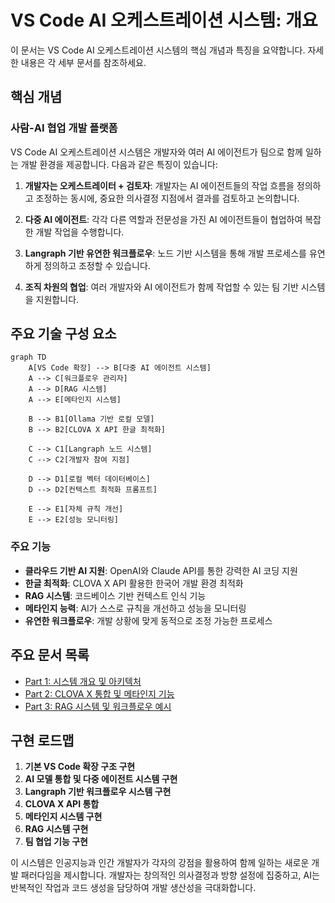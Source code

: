 # VS Code AI 오케스트레이션 시스템: 개요

이 문서는 VS Code AI 오케스트레이션 시스템의 핵심 개념과 특징을 요약합니다. 자세한 내용은 각 세부 문서를 참조하세요.

## 핵심 개념

### 사람-AI 협업 개발 플랫폼

VS Code AI 오케스트레이션 시스템은 개발자와 여러 AI 에이전트가 팀으로 함께 일하는 개발 환경을 제공합니다. 다음과 같은 특징이 있습니다:

1. **개발자는 오케스트레이터 + 검토자**: 개발자는 AI 에이전트들의 작업 흐름을 정의하고 조정하는 동시에, 중요한 의사결정 지점에서 결과를 검토하고 논의합니다.

2. **다중 AI 에이전트**: 각각 다른 역할과 전문성을 가진 AI 에이전트들이 협업하여 복잡한 개발 작업을 수행합니다.

3. **Langraph 기반 유연한 워크플로우**: 노드 기반 시스템을 통해 개발 프로세스를 유연하게 정의하고 조정할 수 있습니다.

4. **조직 차원의 협업**: 여러 개발자와 AI 에이전트가 함께 작업할 수 있는 팀 기반 시스템을 지원합니다.

## 주요 기술 구성 요소

```mermaid
graph TD
    A[VS Code 확장] --> B[다중 AI 에이전트 시스템]
    A --> C[워크플로우 관리자]
    A --> D[RAG 시스템]
    A --> E[메타인지 시스템]
    
    B --> B1[Ollama 기반 로컬 모델]
    B --> B2[CLOVA X API 한글 최적화]
    
    C --> C1[Langraph 노드 시스템]
    C --> C2[개발자 참여 지점]
    
    D --> D1[로컬 벡터 데이터베이스]
    D --> D2[컨텍스트 최적화 프롬프트]
    
    E --> E1[자체 규칙 개선]
    E --> E2[성능 모니터링]
```

### 주요 기능

- **클라우드 기반 AI 지원**: OpenAI와 Claude API를 통한 강력한 AI 코딩 지원
- **한글 최적화**: CLOVA X API 활용한 한국어 개발 환경 최적화
- **RAG 시스템**: 코드베이스 기반 컨텍스트 인식 기능
- **메타인지 능력**: AI가 스스로 규칙을 개선하고 성능을 모니터링
- **유연한 워크플로우**: 개발 상황에 맞게 동적으로 조정 가능한 프로세스

## 주요 문서 목록

- [Part 1: 시스템 개요 및 아키텍처](vscode_ai_orchestration_part1.md)
- [Part 2: CLOVA X 통합 및 메타인지 기능](vscode_ai_orchestration_part2.md)
- [Part 3: RAG 시스템 및 워크플로우 예시](vscode_ai_orchestration_part3.md)

## 구현 로드맵

1. **기본 VS Code 확장 구조 구현**
2. **AI 모델 통합 및 다중 에이전트 시스템 구현**
3. **Langraph 기반 워크플로우 시스템 구현**
4. **CLOVA X API 통합**
5. **메타인지 시스템 구현**
6. **RAG 시스템 구현**
7. **팀 협업 기능 구현**

이 시스템은 인공지능과 인간 개발자가 각자의 강점을 활용하여 함께 일하는 새로운 개발 패러다임을 제시합니다. 개발자는 창의적인 의사결정과 방향 설정에 집중하고, AI는 반복적인 작업과 코드 생성을 담당하여 개발 생산성을 극대화합니다. 